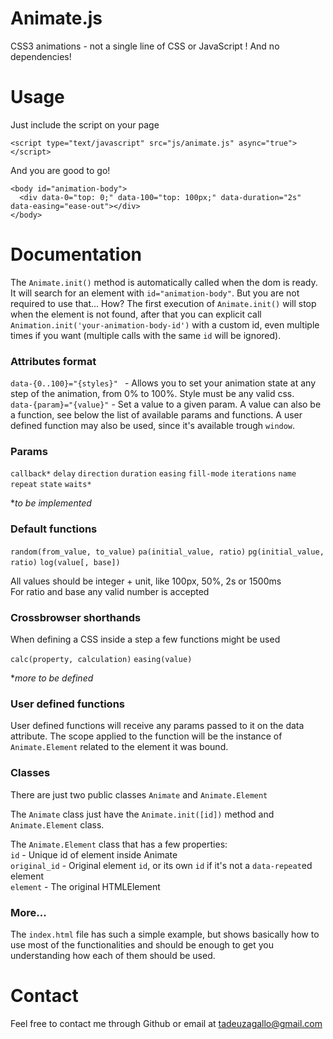 # Animate.js

CSS3 animations - not a single line of CSS or JavaScript ! And no dependencies!

# Usage

Just include the script on your page

    <script type="text/javascript" src="js/animate.js" async="true"></script>

And you are good to go!
  
    <body id="animation-body">
      <div data-0="top: 0;" data-100="top: 100px;" data-duration="2s" data-easing="ease-out"></div>
    </body>

# Documentation

The `Animate.init()` method is automatically called when the dom is ready. It will search for an element with `id="animation-body"`. But you are not required to use that... How? The first execution of `Animate.init()` will stop when the element is not found, after that you can explicit call `Animation.init('your-animation-body-id')` with a custom id, even multiple times if you want (multiple calls with the same `id` will be ignored).

### Attributes format

`data-{0..100}="{styles}" ` - Allows you to set your animation state at any step of the animation, from 0% to 100%. Style must be any valid css.  
`data-{param}="{value}"` - Set a value to a given param. A value can also be a function, see below the list of available params and functions. A user defined function may also be used, since it's available trough `window`.

### Params

`callback*`
`delay`
`direction`
`duration`
`easing`
`fill-mode`
`iterations`
`name`
`repeat`
`state`
`waits*`

**to be implemented*

### Default functions

`random(from_value, to_value)`
`pa(initial_value, ratio)`
`pg(initial_value, ratio)`
`log(value[, base])`

All values should be integer + unit, like 100px, 50%, 2s or 1500ms  
For ratio and base any valid number is accepted  

### Crossbrowser shorthands

When defining a CSS inside a step a few functions might be used  

`calc(property, calculation)` `easing(value)`

**more to be defined*

### User defined functions

User defined functions will receive any params passed to it on the data attribute. The scope applied to the function will be the instance of `Animate.Element` related to the element it was bound.


### Classes

There are just two public classes `Animate` and `Animate.Element`

The `Animate` class just have the `Animate.init([id])` method and `Animate.Element` class.

The `Animate.Element` class that has a few properties:  
`id` - Unique id of element inside Animate  
`original_id` - Original element `id`, or its own `id` if it's not a `data-repeat`ed element  
`element` - The original HTMLElement

### More...

The `index.html` file has such a simple example, but shows basically how to use most of the functionalities and should be enough to get you understanding how each of them should be used.

# Contact

Feel free to contact me through Github or email at tadeuzagallo@gmail.com

